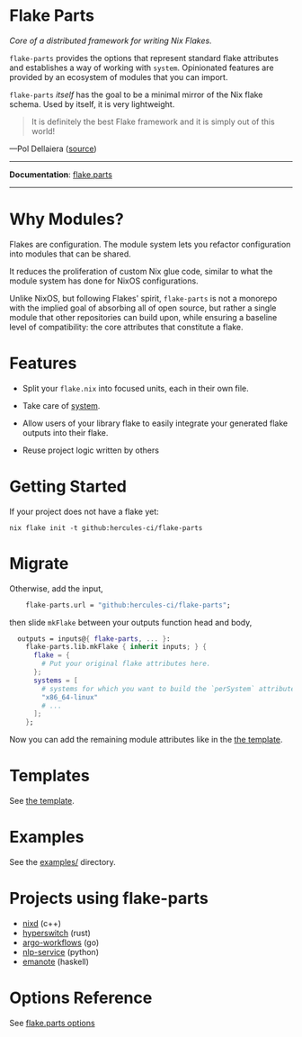 
# Flake Parts

_Core of a distributed framework for writing Nix Flakes._

`flake-parts` provides the options that represent standard flake attributes
and establishes a way of working with `system`.
Opinionated features are provided by an ecosystem of modules that you can import.

`flake-parts` _itself_ has the goal to be a minimal mirror of the Nix flake schema.
Used by itself, it is very lightweight.

> It is definitely the best Flake framework and it is simply out of this world!

—Pol Dellaiera ([source](https://not-a-number.io/2025/refactoring-my-infrastructure-as-code-configurations/#trade-offs))

---

**Documentation**: [flake.parts](https://flake.parts)

---

# Why Modules?

Flakes are configuration. The module system lets you refactor configuration
into modules that can be shared.

It reduces the proliferation of custom Nix glue code, similar to what the
module system has done for NixOS configurations.

Unlike NixOS, but following Flakes' spirit, `flake-parts` is not a
monorepo with the implied goal of absorbing all of open source, but rather
a single module that other repositories can build upon, while ensuring a
baseline level of compatibility: the core attributes that constitute a flake.

# Features

 - Split your `flake.nix` into focused units, each in their own file.

 - Take care of [system](https://flake.parts/system.html).

 - Allow users of your library flake to easily integrate your generated flake outputs
   into their flake.

 - Reuse project logic written by others

<!-- end_of_intro -->
<!-- ^^^^^^^^^^^^ used by https://github.com/hercules-ci/flake.parts-website -->

# Getting Started

If your project does not have a flake yet:

```console
nix flake init -t github:hercules-ci/flake-parts
```

# Migrate

Otherwise, add the input,

```nix
    flake-parts.url = "github:hercules-ci/flake-parts";
```

then slide `mkFlake` between your outputs function head and body,

```nix
  outputs = inputs@{ flake-parts, ... }:
    flake-parts.lib.mkFlake { inherit inputs; } {
      flake = {
        # Put your original flake attributes here.
      };
      systems = [
        # systems for which you want to build the `perSystem` attributes
        "x86_64-linux"
        # ...
      ];
    };
```

Now you can add the remaining module attributes like in the [the template](./template/default/flake.nix).

# Templates

See [the template](./template/default/flake.nix).

# Examples

See the [examples/](./examples) directory.

# Projects using flake-parts

- [nixd](https://github.com/nix-community/nixd/blob/main/flake.nix) (c++)
- [hyperswitch](https://github.com/juspay/hyperswitch/blob/main/flake.nix) (rust)
- [argo-workflows](https://github.com/argoproj/argo-workflows/blob/master/dev/nix/flake.nix) (go)
- [nlp-service](https://github.com/recap-utr/nlp-service/blob/main/flake.nix) (python)
- [emanote](https://github.com/srid/emanote/blob/master/flake.nix) (haskell)

# Options Reference

See [flake.parts options](https://flake.parts/options/flake-parts.html)

